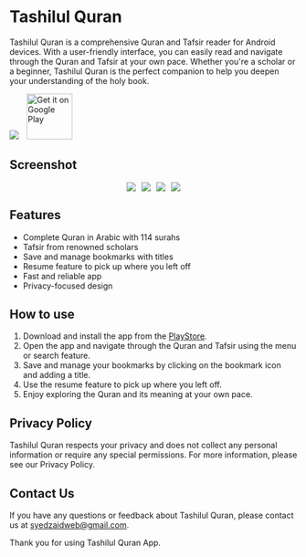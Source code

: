 
# Tashilul Quran

Tashilul Quran is a comprehensive Quran and Tafsir reader for Android devices. With a user-friendly interface, you can easily read and navigate through the Quran and Tafsir at your own pace. Whether you're a scholar or a beginner, Tashilul Quran is the perfect companion to help you deepen your understanding of the holy book.

<img src="https://play-lh.googleusercontent.com/39qTtjwuvYlYn1qpkFhvatSNNIeeaiGHy325PTJj9IngNRBjzeWA9Mktrp0KygzXYnY=w240-h480-rw" style="margin-right: 10px;">
<a href="https://play.google.com/store/apps/details?id=com.quranapp.android" rel="nofollow"><img src="https://camo.githubusercontent.com/f8cc865a8fa303cbf10e8d0451254fa21c07163dc23a5becc9c174f28f4028f7/68747470733a2f2f706c61792e676f6f676c652e636f6d2f696e746c2f656e5f75732f6261646765732f7374617469632f696d616765732f6261646765732f656e5f62616467655f7765625f67656e657269632e706e67" alt="Get it on Google Play" height="80" data-canonical-src="https://play.google.com/intl/en_us/badges/static/images/badges/en_badge_web_generic.png" style="max-width: 100%;"></a>
  
## Screenshot 

<div style="display: flex; justify-content: center;">
  <img src="https://play-lh.googleusercontent.com/0ppUO2c9Dewf8eAwQ2YCXiv_1RJkZ-dmKrtLtgnQIpLtvhKGLL6sTsONKNNBv-Jm1F8=w526-h296-rw" style="margin-right: 10px;">
  <img src="https://play-lh.googleusercontent.com/grIZYZyT1JoOn1YskVdkw6cFE3P0b8amAahMWtspA-mvvO3XlG8Dz_SeIpG9ZC1KLg=w526-h296-rw" style="margin-right: 10px;">
  <img src="https://play-lh.googleusercontent.com/uk60JRUVq16LVxAdlx901ZfeQivwgBdn0TXgljgmaJf_k9H0rSHf9u9wKTNu6z4Y9gw=w526-h296-rw" style="margin-right: 10px;">
  <img src="https://play-lh.googleusercontent.com/CVdsV5iFPqBbmqpJO-Ejf910uwmR7tdQGI0yqJZ_kF6swwF6nfYgU2xH1B-ckCv72s4=w526-h296-rw">
</div>

## Features

- Complete Quran in Arabic with 114 surahs
- Tafsir from renowned scholars
- Save and manage bookmarks with titles
- Resume feature to pick up where you left off
- Fast and reliable app
- Privacy-focused design


## How to use
1. Download and install the app from the [PlayStore](https://play.google.com/store/apps/details?id=com.zaid.tashilulquran).
2. Open the app and navigate through the Quran and Tafsir using the menu or search feature.
3. Save and manage your bookmarks by clicking on the bookmark icon and adding a title.
4. Use the resume feature to pick up where you left off.
5. Enjoy exploring the Quran and its meaning at your own pace.


## Privacy Policy
Tashilul Quran respects your privacy and does not collect any personal information or require any special permissions. For more information, please see our Privacy Policy.

## Contact Us
If you have any questions or feedback about Tashilul Quran, please contact us at syedzaidweb@gmail.com.

Thank you for using Tashilul Quran App.
